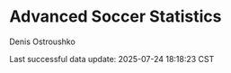 # Advanced Soccer Statistics
Denis Ostroushko

<!-- gfm -->

Last successful data update: 2025-07-24 18:18:23 CST
